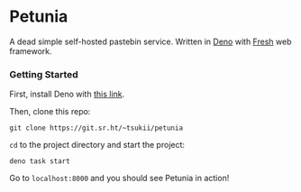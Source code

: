 # Petunia

A dead simple self-hosted pastebin service. Written in [Deno](https://deno.land/) with [Fresh](https://fresh.deno.dev/) web framework.

### Getting Started

First, install Deno with [this link](https://deno.land/#installation).

Then, clone this repo:

```
git clone https://git.sr.ht/~tsukii/petunia
```

`cd` to the project directory and start the project:

```
deno task start
```

Go to `localhost:8000` and you should see Petunia in action!
